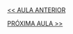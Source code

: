 [<< AULA ANTERIOR](https://github.com/pvreboucas/entrega-continua-cd/blob/aula-06/aulas/3-Blue-Green%20Deployment.md)


[PRÓXIMA AULA >>](https://github.com/pvreboucas/entrega-continua-cd/blob/aula-06/aulas/9-Conclus%C3%A3o.md)
